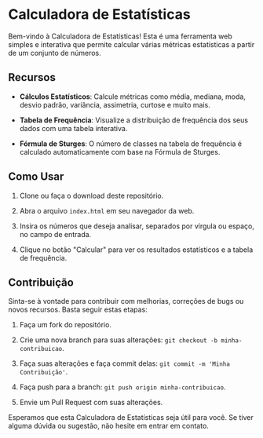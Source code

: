 # Calculadora de Estatísticas

Bem-vindo à Calculadora de Estatísticas! Esta é uma ferramenta web simples e interativa que permite calcular várias métricas estatísticas a partir de um conjunto de números.

## Recursos

- **Cálculos Estatísticos**: Calcule métricas como média, mediana, moda, desvio padrão, variância, assimetria, curtose e muito mais.

- **Tabela de Frequência**: Visualize a distribuição de frequência dos seus dados com uma tabela interativa.

- **Fórmula de Sturges**: O número de classes na tabela de frequência é calculado automaticamente com base na Fórmula de Sturges.

## Como Usar

1. Clone ou faça o download deste repositório.

2. Abra o arquivo `index.html` em seu navegador da web.

3. Insira os números que deseja analisar, separados por vírgula ou espaço, no campo de entrada.

4. Clique no botão "Calcular" para ver os resultados estatísticos e a tabela de frequência.

## Contribuição

Sinta-se à vontade para contribuir com melhorias, correções de bugs ou novos recursos. Basta seguir estas etapas:

1. Faça um fork do repositório.

2. Crie uma nova branch para suas alterações: `git checkout -b minha-contribuicao`.

3. Faça suas alterações e faça commit delas: `git commit -m 'Minha Contribuição'`.

4. Faça push para a branch: `git push origin minha-contribuicao`.

5. Envie um Pull Request com suas alterações.


Esperamos que esta Calculadora de Estatísticas seja útil para você. Se tiver alguma dúvida ou sugestão, não hesite em entrar em contato.
